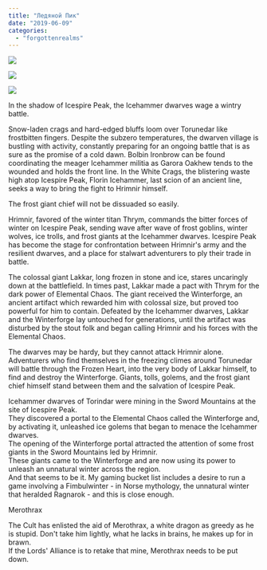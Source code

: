 ```yaml
---
title: "Ледяной Пик"
date: "2019-06-09"
categories: 
  - "forgottenrealms"
---
```


![](https://cyborgsandmages.com/wp-content/uploads/2019/05/icespear-peak.jpg)

![](https://cyborgsandmages.com/wp-content/uploads/2019/05/icespire-peak01.jpg)

![](https://cyborgsandmages.com/wp-content/uploads/2019/05/icespire-peak02.jpg)

In the shadow of Icespire Peak, the Icehammer dwarves wage a wintry battle.

Snow-laden crags and hard-edged bluffs loom over Torunedar like frostbitten fingers. Despite the subzero temperatures, the dwarven village is bustling with activity, constantly preparing for an ongoing battle that is as sure as the promise of a cold dawn. Bolbin Ironbrow can be found coordinating the meager Icehammer militia as Garora Oakhew tends to the wounded and holds the front line. In the White Crags, the blistering waste high atop Icespire Peak, Florin Icehammer, last scion of an ancient line, seeks a way to bring the fight to Hrimnir himself.

The frost giant chief will not be dissuaded so easily.

Hrimnir, favored of the winter titan Thrym, commands the bitter forces of winter on Icespire Peak, sending wave after wave of frost goblins, winter wolves, ice trolls, and frost giants at the Icehammer dwarves. Icespire Peak has become the stage for confrontation between Hrimnir's army and the resilient dwarves, and a place for stalwart adventurers to ply their trade in battle.

The colossal giant Lakkar, long frozen in stone and ice, stares uncaringly down at the battlefield. In times past, Lakkar made a pact with Thrym for the dark power of Elemental Chaos. The giant received the Winterforge, an ancient artifact which rewarded him with colossal size, but proved too powerful for him to contain. Defeated by the Icehammer dwarves, Lakkar and the Winterforge lay untouched for generations, until the artifact was disturbed by the stout folk and began calling Hrimnir and his forces with the Elemental Chaos.

The dwarves may be hardy, but they cannot attack Hrimnir alone. Adventurers who find themselves in the freezing climes around Torunedar will battle through the Frozen Heart, into the very body of Lakkar himself, to find and destroy the Winterforge. Giants, tolls, golems, and the frost giant chief himself stand between them and the salvation of Icespire Peak.

Icehammer dwarves of Torindar were mining in the Sword Mountains at the site of Icespire Peak.  
They discovered a portal to the Elemental Chaos called the Winterforge and, by activating it, unleashed ice golems that began to menace the Icehammer dwarves.  
The opening of the Winterforge portal attracted the attention of some frost giants in the Sword Mountains led by Hrimnir.  
These giants came to the Winterforge and are now using its power to unleash an unnatural winter across the region.  
And that seems to be it. My gaming bucket list includes a desire to run a game involving a Fimbulwinter - in Norse mythology, the unnatural winter that heralded Ragnarok - and this is close enough.

Merothrax

The Cult has enlisted the aid of Merothrax, a white dragon as greedy as he is stupid. Don't take him lightly, what he lacks in brains, he makes up for in brawn.  
If the Lords' Alliance is to retake that mine, Merothrax needs to be put down.
